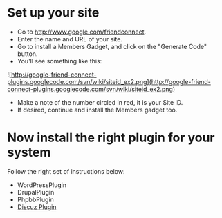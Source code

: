 # Set up your site #

  * Go to http://www.google.com/friendconnect.
  * Enter the name and URL of your site.
  * Go to install a Members Gadget, and click on the "Generate Code" button.
  * You'll see something like this:

![http://google-friend-connect-plugins.googlecode.com/svn/wiki/siteid_ex2.png](http://google-friend-connect-plugins.googlecode.com/svn/wiki/siteid_ex2.png)
  * Make a note of the number circled in red, it is your Site ID.
  * If desired, continue and install the Members gadget too.

# Now install the right plugin for your system #
Follow the right set of instructions below:

  * WordPressPlugin
  * DrupalPlugin
  * PhpbbPlugin
  * [Discuz Plugin](http://code.google.com/p/discuz-friendconnect/wiki/Discuz_Install_EN)